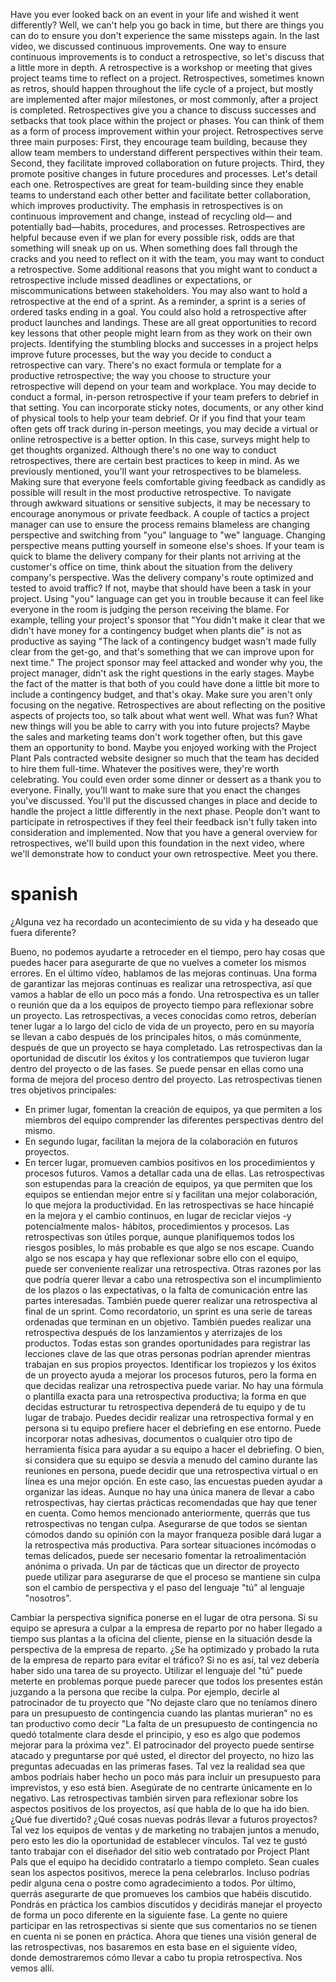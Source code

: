 
Have you ever looked back on an event in your life and wished it went differently? Well, we can't help you go back in time, but there are things you can do to ensure you don't experience the same missteps again. In the last video, we discussed continuous improvements. One way to ensure continuous improvements is to conduct a retrospective, so let's discuss that a little more in depth. A retrospective is a workshop or meeting that gives project teams time to reflect on a project. Retrospectives, sometimes known as retros, should happen throughout the life cycle of a project, but mostly are implemented after major milestones, or most commonly, after a project is completed. Retrospectives give you a chance to discuss successes and setbacks that took place within the project or phases. You can think of them as a form of process improvement within your project. Retrospectives serve three main purposes: First, they encourage team building, because they allow team members to understand different perspectives within their team. Second, they facilitate improved collaboration on future projects. Third, they promote positive changes in future procedures and processes. Let's detail each one. Retrospectives are great for team-building since they enable teams to understand each other better and facilitate better collaboration, which improves productivity. The emphasis in retrospectives is on continuous improvement and change, instead of recycling old— and potentially bad—habits, procedures, and processes. Retrospectives are helpful because even if we plan for every possible risk, odds are that something will sneak up on us. When something does fall through the cracks and you need to reflect on it with the team, you may want to conduct a retrospective. Some additional reasons that you might want to conduct a retrospective include missed deadlines or expectations, or miscommunications between stakeholders. You may also want to hold a retrospective at the end of a sprint. As a reminder, a sprint is a series of ordered tasks ending in a goal. You could also hold a retrospective after product launches and landings. These are all great opportunities to record key lessons that other people might learn from as they work on their own projects. Identifying the stumbling blocks and successes in a project helps improve future processes, but the way you decide to conduct a retrospective can vary. There's no exact formula or template for a productive retrospective; the way you choose to structure your retrospective will depend on your team and workplace. You may decide to conduct a formal, in-person retrospective if your team prefers to debrief in that setting. You can incorporate sticky notes, documents, or any other kind of physical tools to help your team debrief. Or if you find that your team often gets off track during in-person meetings, you may decide a virtual or online retrospective is a better option. In this case, surveys might help to get thoughts organized. Although there's no one way to conduct retrospectives, there are certain best practices to keep in mind. As we previously mentioned, you'll want your retrospectives to be blameless. Making sure that everyone feels comfortable giving feedback as candidly as possible will result in the most productive retrospective. To navigate through awkward situations or sensitive subjects, it may be necessary to encourage anonymous or private feedback. A couple of tactics a project manager can use to ensure the process remains blameless are changing perspective and switching from "you" language to "we" language. Changing perspective means putting yourself in someone else's shoes. If your team is quick to blame the delivery company for their plants not arriving at the customer's office on time, think about the situation from the delivery company's perspective. Was the delivery company's route optimized and tested to avoid traffic? If not, maybe that should have been a task in your project. Using "you" language can get you in trouble because it can feel like everyone in the room is judging the person receiving the blame. For example, telling your project's sponsor that "You didn't make it clear that we didn't have money for a contingency budget when plants die" is not as productive as saying "The lack of a contingency budget wasn't made fully clear from the get-go, and that's something that we can improve upon for next time." The project sponsor may feel attacked and wonder why you, the project manager, didn't ask the right questions in the early stages. Maybe the fact of the matter is that both of you could have done a little bit more to include a contingency budget, and that's okay. Make sure you aren't only focusing on the negative. Retrospectives are about reflecting on the positive aspects of projects too, so talk about what went well. What was fun? What new things will you be able to carry with you into future projects? Maybe the sales and marketing teams don't work together often, but this gave them an opportunity to bond. Maybe you enjoyed working with the Project Plant Pals contracted website designer so much that the team has decided to hire them full-time. Whatever the positives were, they're worth celebrating. You could even order some dinner or dessert as a thank you to everyone. Finally, you'll want to make sure that you enact the changes you've discussed. You'll put the discussed changes in place and decide to handle the project a little differently in the next phase. People don't want to participate in retrospectives if they feel their feedback isn't fully taken into consideration and implemented. Now that you have a general overview for retrospectives, we'll build upon this foundation in the next video, where we'll demonstrate how to conduct your own retrospective. Meet you there.
# spanish

¿Alguna vez ha recordado un acontecimiento de su vida y ha deseado que fuera diferente?

Bueno, no podemos ayudarte a retroceder en el tiempo, pero hay cosas que puedes hacer para asegurarte de que no vuelves a cometer los mismos errores.
En el último vídeo, hablamos de las mejoras continuas. Una forma de garantizar las mejoras continuas es realizar una retrospectiva, así que vamos a hablar de ello un poco más a fondo.
Una retrospectiva es un taller o reunión que da a los equipos de proyecto tiempo para reflexionar sobre un proyecto. Las retrospectivas, a veces conocidas como retros, deberían tener lugar a lo largo del ciclo de vida de un proyecto, pero en su mayoría se llevan a cabo después de los principales hitos, o más comúnmente, después de que un proyecto se haya completado.
Las retrospectivas dan la oportunidad de discutir los éxitos y los contratiempos que tuvieron lugar dentro del proyecto o de las fases.
Se puede pensar en ellas como una forma de mejora del proceso dentro del proyecto. Las retrospectivas tienen tres objetivos principales: 
- En primer lugar, fomentan la creación de equipos, ya que permiten a los miembros del equipo comprender las diferentes perspectivas dentro del mismo.
- En segundo lugar, facilitan la mejora de la colaboración en futuros proyectos.
- En tercer lugar, promueven cambios positivos en los procedimientos y procesos futuros. Vamos a detallar cada una de ellas.
Las retrospectivas son estupendas para la creación de equipos, ya que permiten que los equipos se entiendan mejor entre sí y facilitan una mejor colaboración, lo que mejora la productividad. En las retrospectivas se hace hincapié en la mejora y el cambio continuos, en lugar de reciclar viejos -y potencialmente malos- hábitos, procedimientos y procesos. Las retrospectivas son útiles porque, aunque planifiquemos todos los riesgos posibles, lo más probable es que algo se nos escape. Cuando algo se nos escapa y hay que reflexionar sobre ello con el equipo, puede ser conveniente realizar una retrospectiva.
Otras razones por las que podría querer llevar a cabo una retrospectiva son el incumplimiento de los plazos o las expectativas, o la falta de comunicación entre las partes interesadas.
También puede querer realizar una retrospectiva al final de un sprint. Como recordatorio, un sprint es una serie de tareas ordenadas que terminan en un objetivo. También puedes realizar una retrospectiva después de los lanzamientos y aterrizajes de los productos.
Todas estas son grandes oportunidades para registrar las lecciones clave de las que otras personas podrían aprender mientras trabajan en sus propios proyectos.
Identificar los tropiezos y los éxitos de un proyecto ayuda a mejorar los procesos futuros, pero la forma en que decidas realizar una retrospectiva puede variar. No hay una fórmula o plantilla exacta para una retrospectiva productiva; la forma en que decidas estructurar tu retrospectiva dependerá de tu equipo y de tu lugar de trabajo. Puedes decidir realizar una retrospectiva formal y en persona si tu equipo prefiere hacer el debriefing en ese entorno. Puede incorporar notas adhesivas, documentos o cualquier otro tipo de herramienta física para ayudar a su equipo a hacer el debriefing. O bien, si considera que su equipo se desvía a menudo del camino durante las reuniones en persona, puede decidir que una retrospectiva virtual o en línea es una mejor opción. 
En este caso, las encuestas pueden ayudar a organizar las ideas. Aunque no hay una única manera de llevar a cabo retrospectivas, hay ciertas prácticas recomendadas que hay que tener en cuenta. Como hemos mencionado anteriormente, querrás que tus retrospectivas no tengan culpa.
Asegurarse de que todos se sientan cómodos dando su opinión con la mayor franqueza posible dará lugar a la retrospectiva más productiva. Para sortear situaciones incómodas o temas delicados, puede ser necesario fomentar la retroalimentación anónima o privada. Un par de tácticas que un director de proyecto puede utilizar para asegurarse de que el proceso se mantiene sin culpa son el cambio de perspectiva y el paso del lenguaje "tú" al lenguaje "nosotros".

Cambiar la perspectiva significa ponerse en el lugar de otra persona. Si su equipo se apresura a culpar a la empresa de reparto por no haber llegado a tiempo sus plantas a la oficina del cliente, piense en la situación desde la perspectiva de la empresa de reparto. ¿Se ha optimizado y probado la ruta de la empresa de reparto para evitar el tráfico? Si no es así, tal vez debería haber sido una tarea de su proyecto. Utilizar el lenguaje del "tú" puede meterte en problemas porque puede parecer que todos los presentes están juzgando a la persona que recibe la culpa.
Por ejemplo, decirle al patrocinador de tu proyecto que "No dejaste claro que no teníamos dinero para un presupuesto de contingencia cuando las plantas murieran" no es tan productivo como decir "La falta de un presupuesto de contingencia no quedó totalmente clara desde el principio, y eso es algo que podemos mejorar para la próxima vez". El patrocinador del proyecto puede sentirse atacado y preguntarse por qué usted, el director del proyecto, no hizo las preguntas adecuadas en las primeras fases. Tal vez la realidad sea que ambos podríais haber hecho un poco más para incluir un presupuesto para imprevistos, y eso está bien. Asegúrate de no centrarte únicamente en lo negativo. Las retrospectivas también sirven para reflexionar sobre los aspectos positivos de los proyectos, así que habla de lo que ha ido bien. ¿Qué fue divertido? ¿Qué cosas nuevas podrás llevar a futuros proyectos? Tal vez los equipos de ventas y de marketing no trabajen juntos a menudo, pero esto les dio la oportunidad de establecer vínculos. Tal vez te gustó tanto trabajar con el diseñador del sitio web contratado por Project Plant Pals que el equipo ha decidido contratarlo a tiempo completo. Sean cuales sean los aspectos positivos, merece la pena celebrarlos. Incluso podrías pedir alguna cena o postre como agradecimiento a todos. Por último, querrás asegurarte de que promueves los cambios que habéis discutido. Pondrás en práctica los cambios discutidos y decidirás manejar el proyecto de forma un poco diferente en la siguiente fase. La gente no quiere participar en las retrospectivas si siente que sus comentarios no se tienen en cuenta ni se ponen en práctica. Ahora que tienes una visión general de las retrospectivas, nos basaremos en esta base en el siguiente vídeo, donde demostraremos cómo llevar a cabo tu propia retrospectiva. Nos vemos allí.